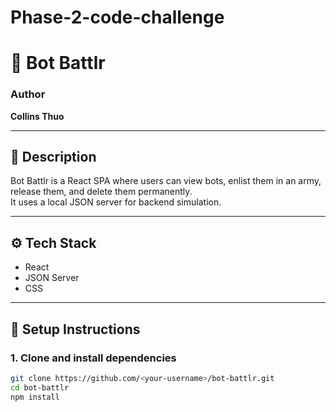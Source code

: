 # Phase-2-code-challenge
# 🤖 Bot Battlr

### Author
**Collins Thuo**

---

## 📝 Description
Bot Battlr is a React SPA where users can view bots, enlist them in an army, release them, and delete them permanently.  
It uses a local JSON server for backend simulation.

---

## ⚙️ Tech Stack
- React
- JSON Server
- CSS

---

## 🚀 Setup Instructions

### 1. Clone and install dependencies
```bash
git clone https://github.com/<your-username>/bot-battlr.git
cd bot-battlr
npm install
